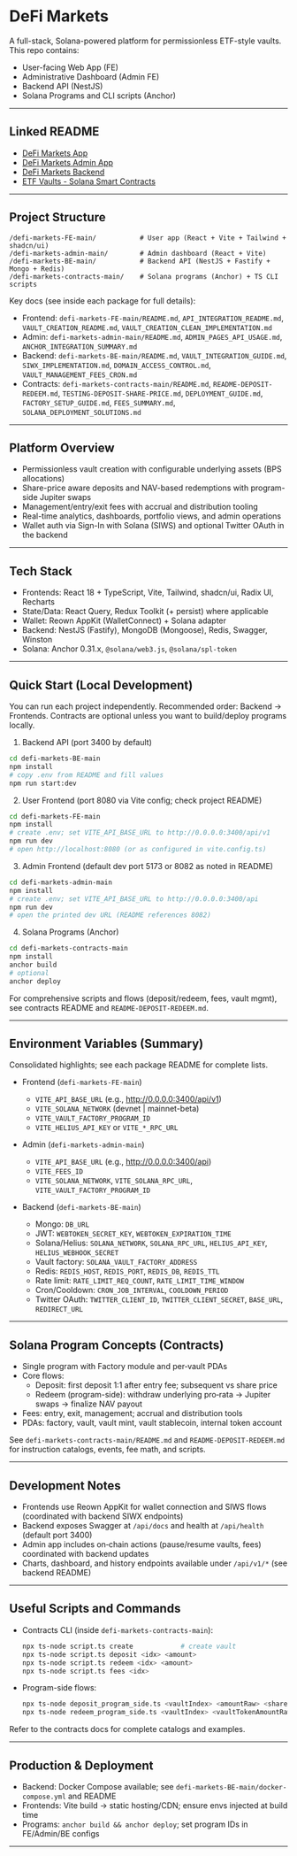 # DeFi Markets

A full-stack, Solana-powered platform for permissionless ETF-style vaults. This repo contains:

- User-facing Web App (FE)
- Administrative Dashboard (Admin FE)
- Backend API (NestJS)
- Solana Programs and CLI scripts (Anchor)

---

## Linked README 

- [DeFi Markets App](defi-markets-FE-main/README.md)
- [DeFi Markets Admin App](defi-markets-admin-main/README.md)
- [DeFi Markets Backend](defi-markets-BE-main/README.md)
- [ETF Vaults - Solana Smart Contracts](defi-markets-contracts-main/README.md)

---

## Project Structure

```text
/defi-markets-FE-main/           # User app (React + Vite + Tailwind + shadcn/ui)
/defi-markets-admin-main/        # Admin dashboard (React + Vite)
/defi-markets-BE-main/           # Backend API (NestJS + Fastify + Mongo + Redis)
/defi-markets-contracts-main/    # Solana programs (Anchor) + TS CLI scripts
```

Key docs (see inside each package for full details):

- Frontend: `defi-markets-FE-main/README.md`, `API_INTEGRATION_README.md`, `VAULT_CREATION_README.md`, `VAULT_CREATION_CLEAN_IMPLEMENTATION.md`
- Admin: `defi-markets-admin-main/README.md`, `ADMIN_PAGES_API_USAGE.md`, `ANCHOR_INTEGRATION_SUMMARY.md`
- Backend: `defi-markets-BE-main/README.md`, `VAULT_INTEGRATION_GUIDE.md`, `SIWX_IMPLEMENTATION.md`, `DOMAIN_ACCESS_CONTROL.md`, `VAULT_MANAGEMENT_FEES_CRON.md`
- Contracts: `defi-markets-contracts-main/README.md`, `README-DEPOSIT-REDEEM.md`, `TESTING-DEPOSIT-SHARE-PRICE.md`, `DEPLOYMENT_GUIDE.md`, `FACTORY_SETUP_GUIDE.md`, `FEES_SUMMARY.md`, `SOLANA_DEPLOYMENT_SOLUTIONS.md`

---

## Platform Overview

- Permissionless vault creation with configurable underlying assets (BPS allocations)
- Share-price aware deposits and NAV-based redemptions with program-side Jupiter swaps
- Management/entry/exit fees with accrual and distribution tooling
- Real-time analytics, dashboards, portfolio views, and admin operations
- Wallet auth via Sign-In with Solana (SIWS) and optional Twitter OAuth in the backend

---

## Tech Stack

- Frontends: React 18 + TypeScript, Vite, Tailwind, shadcn/ui, Radix UI, Recharts
- State/Data: React Query, Redux Toolkit (+ persist) where applicable
- Wallet: Reown AppKit (WalletConnect) + Solana adapter
- Backend: NestJS (Fastify), MongoDB (Mongoose), Redis, Swagger, Winston
- Solana: Anchor 0.31.x, `@solana/web3.js`, `@solana/spl-token`

---

## Quick Start (Local Development)

You can run each project independently. Recommended order: Backend → Frontends. Contracts are optional unless you want to build/deploy programs locally.

1.  Backend API (port 3400 by default)

```bash
cd defi-markets-BE-main
npm install
# copy .env from README and fill values
npm run start:dev
```

2.  User Frontend (port 8080 via Vite config; check project README)

```bash
cd defi-markets-FE-main
npm install
# create .env; set VITE_API_BASE_URL to http://0.0.0.0:3400/api/v1
npm run dev
# open http://localhost:8080 (or as configured in vite.config.ts)
```

3.  Admin Frontend (default dev port 5173 or 8082 as noted in README)

```bash
cd defi-markets-admin-main
npm install
# create .env; set VITE_API_BASE_URL to http://0.0.0.0:3400/api
npm run dev
# open the printed dev URL (README references 8082)
```

4.  Solana Programs (Anchor)

```bash
cd defi-markets-contracts-main
npm install
anchor build
# optional
anchor deploy
```

For comprehensive scripts and flows (deposit/redeem, fees, vault mgmt), see contracts README and `README-DEPOSIT-REDEEM.md`.

---

## Environment Variables (Summary)

Consolidated highlights; see each package README for complete lists.

- Frontend (`defi-markets-FE-main`)

  - `VITE_API_BASE_URL` (e.g., http://0.0.0.0:3400/api/v1)
  - `VITE_SOLANA_NETWORK` (devnet | mainnet-beta)
  - `VITE_VAULT_FACTORY_PROGRAM_ID`
  - `VITE_HELIUS_API_KEY` or `VITE_*_RPC_URL`

- Admin (`defi-markets-admin-main`)

  - `VITE_API_BASE_URL` (e.g., http://0.0.0.0:3400/api)
  - `VITE_FEES_ID`
  - `VITE_SOLANA_NETWORK`, `VITE_SOLANA_RPC_URL`, `VITE_VAULT_FACTORY_PROGRAM_ID`

- Backend (`defi-markets-BE-main`)
  - Mongo: `DB_URL`
  - JWT: `WEBTOKEN_SECRET_KEY`, `WEBTOKEN_EXPIRATION_TIME`
  - Solana/Helius: `SOLANA_NETWORK`, `SOLANA_RPC_URL`, `HELIUS_API_KEY`, `HELIUS_WEBHOOK_SECRET`
  - Vault factory: `SOLANA_VAULT_FACTORY_ADDRESS`
  - Redis: `REDIS_HOST`, `REDIS_PORT`, `REDIS_DB`, `REDIS_TTL`
  - Rate limit: `RATE_LIMIT_REQ_COUNT`, `RATE_LIMIT_TIME_WINDOW`
  - Cron/Cooldown: `CRON_JOB_INTERVAL`, `COOLDOWN_PERIOD`
  - Twitter OAuth: `TWITTER_CLIENT_ID`, `TWITTER_CLIENT_SECRET`, `BASE_URL`, `REDIRECT_URL`

---

## Solana Program Concepts (Contracts)

- Single program with Factory module and per‑vault PDAs
- Core flows:
  - Deposit: first deposit 1:1 after entry fee; subsequent vs share price
  - Redeem (program-side): withdraw underlying pro‑rata → Jupiter swaps → finalize NAV payout
- Fees: entry, exit, management; accrual and distribution tools
- PDAs: factory, vault, vault mint, vault stablecoin, internal token account

See `defi-markets-contracts-main/README.md` and `README-DEPOSIT-REDEEM.md` for instruction catalogs, events, fee math, and scripts.

---

## Development Notes

- Frontends use Reown AppKit for wallet connection and SIWS flows (coordinated with backend SIWX endpoints)
- Backend exposes Swagger at `/api/docs` and health at `/api/health` (default port 3400)
- Admin app includes on‑chain actions (pause/resume vaults, fees) coordinated with backend updates
- Charts, dashboard, and history endpoints available under `/api/v1/*` (see backend README)

---

## Useful Scripts and Commands

- Contracts CLI (inside `defi-markets-contracts-main`):
  ```bash
  npx ts-node script.ts create            # create vault
  npx ts-node script.ts deposit <idx> <amount>
  npx ts-node script.ts redeem <idx> <amount>
  npx ts-node script.ts fees <idx>
  ```
- Program-side flows:
  ```bash
  npx ts-node deposit_program_side.ts <vaultIndex> <amountRaw> <sharePriceRaw>
  npx ts-node redeem_program_side.ts <vaultIndex> <vaultTokenAmountRaw>
  ```

Refer to the contracts docs for complete catalogs and examples.

---

## Production & Deployment

- Backend: Docker Compose available; see `defi-markets-BE-main/docker-compose.yml` and README
- Frontends: Vite build → static hosting/CDN; ensure envs injected at build time
- Programs: `anchor build && anchor deploy`; set program IDs in FE/Admin/BE configs

---
